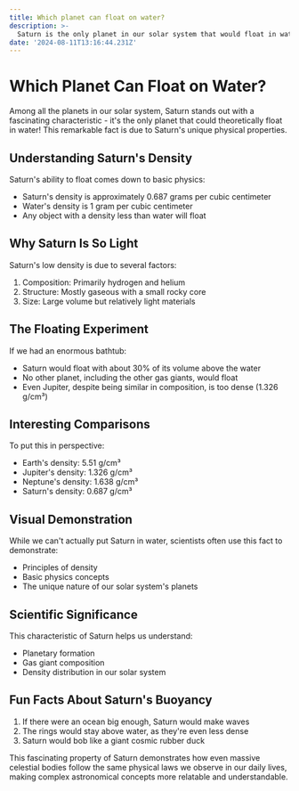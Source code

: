 ```yaml
---
title: Which planet can float on water?
description: >-
  Saturn is the only planet in our solar system that would float in water due to its low density of 0.687 g/cm³, which is less than water's density of 1 g/cm³.
date: '2024-08-11T13:16:44.231Z'
---
```

# Which Planet Can Float on Water?

Among all the planets in our solar system, Saturn stands out with a fascinating characteristic - it's the only planet that could theoretically float in water! This remarkable fact is due to Saturn's unique physical properties.

## Understanding Saturn's Density

Saturn's ability to float comes down to basic physics:
- Saturn's density is approximately 0.687 grams per cubic centimeter
- Water's density is 1 gram per cubic centimeter
- Any object with a density less than water will float

## Why Saturn Is So Light

Saturn's low density is due to several factors:
1. Composition: Primarily hydrogen and helium
2. Structure: Mostly gaseous with a small rocky core
3. Size: Large volume but relatively light materials

## The Floating Experiment

If we had an enormous bathtub:
- Saturn would float with about 30% of its volume above the water
- No other planet, including the other gas giants, would float
- Even Jupiter, despite being similar in composition, is too dense (1.326 g/cm³)

## Interesting Comparisons

To put this in perspective:
- Earth's density: 5.51 g/cm³
- Jupiter's density: 1.326 g/cm³
- Neptune's density: 1.638 g/cm³
- Saturn's density: 0.687 g/cm³

## Visual Demonstration

While we can't actually put Saturn in water, scientists often use this fact to demonstrate:
- Principles of density
- Basic physics concepts
- The unique nature of our solar system's planets

## Scientific Significance

This characteristic of Saturn helps us understand:
- Planetary formation
- Gas giant composition
- Density distribution in our solar system

## Fun Facts About Saturn's Buoyancy

1. If there were an ocean big enough, Saturn would make waves
2. The rings would stay above water, as they're even less dense
3. Saturn would bob like a giant cosmic rubber duck

This fascinating property of Saturn demonstrates how even massive celestial bodies follow the same physical laws we observe in our daily lives, making complex astronomical concepts more relatable and understandable.
